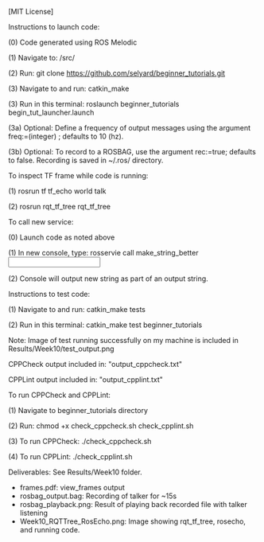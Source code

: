 [MIT License]

Instructions to launch code:

(0) Code generated using ROS Melodic

(1) Navigate to: <catkin workspace>/src/

(2) Run: git clone https://github.com/selyard/beginner_tutorials.git

(3) Navigate to <catkin workspace> and run: catkin_make

(3) Run in this terminal: roslaunch beginner_tutorials begin_tut_launcher.launch

(3a) Optional: Define a frequency of output messages using the argument freq:=(integer) ; defaults to 10 (hz).

(3b) Optional: To record to a ROSBAG, use the argument rec:=true; defaults to false. Recording is saved in ~/.ros/ directory.



To inspect TF frame while code is running:

(1) rosrun tf tf_echo world talk

(2) rosrun rqt_tf_tree rqt_tf_tree



To call new service:

(0) Launch code as noted above

(1) In new console, type: rosservie call make_string_better <input string>

(2) Console will output new string as part of an output string.



Instructions to test code:

(1) Navigate to <catkin workspace> and run: catkin_make tests

(2) Run in this terminal: catkin_make test beginner_tutorials

Note: Image of test running successfully on my machine is included in Results/Week10/test_output.png



CPPCheck output included in: "output_cppcheck.txt"

CPPLint output included in: "output_cpplint.txt"

To run CPPCheck and CPPLint:

(1) Navigate to beginner_tutorials directory

(2) Run: chmod +x check_cppcheck.sh check_cpplint.sh

(3) To run CPPCheck: ./check_cppcheck.sh

(4) To run CPPLint: ./check_cpplint.sh


Deliverables: See Results/Week10 folder.
* frames.pdf: view_frames output
* rosbag_output.bag: Recording of talker for ~15s
* rosbag_playback.png: Result of playing back recorded file with talker listening
* Week10_RQTTree_RosEcho.png: Image showing rqt_tf_tree, rosecho, and running code.

